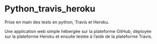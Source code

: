 # Python_travis_heroku
Prise en main des tests en python, Travis et Heroku.

Une application web simple hébergée sur la plateforme GitHub, déployée sur la plateforme Heroku et ensuite testée à l’aide de la plateforme Travis.
